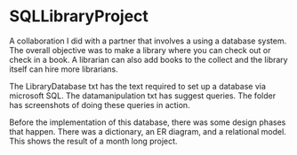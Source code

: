 # SQLLibraryProject
A collaboration I did with a partner that involves a using a database system. The overall objective was to make a library where you can check out or check in a book. A librarian can also add books to the collect and the library itself can hire more librarians.

The LibraryDatabase txt has the text required to set up a database via microsoft SQL. The datamanipulation txt has suggest queries. The folder has screenshots of doing these queries in action.

Before the implementation of this database, there was some design phases that happen. There was a dictionary, an ER diagram, and a relational model. This shows the result of a month long project.
